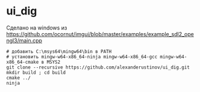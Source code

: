 # ui_dig
Сделано на windows из https://github.com/ocornut/imgui/blob/master/examples/example_sdl2_opengl3/main.cpp
```shell
# добавить C:\msys64\mingw64\bin в PATH
# установить mingw-w64-x86_64-ninja mingw-w64-x86_64-gcc mingw-w64-x86_64-cmake в MSYS2
git clone --recursive https://github.com/alexanderustinov/ui_dig.git
mkdir build ; cd build
cmake ../
ninja
```